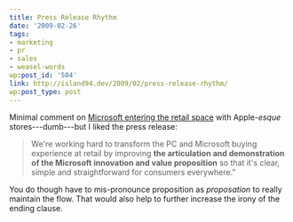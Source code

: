 ```yaml
---
title: Press Release Rhythm
date: '2009-02-26'
tags:
- marketing
- pr
- sales
- weasel-words
wp:post_id: '504'
link: http://island94.dev/2009/02/press-release-rhythm/
wp:post_type: post
---
```


<p> Minimal comment on <a href="http://www.appleinsider.com/articles/09/02/12/microsoft_to_open_new_retail_stores_like_apple.html">Microsoft entering the retail space</a> with Apple-<em>esque</em> stores---dumb---but I liked the press release:</p>
<blockquote><p>We're working hard to transform the PC and Microsoft buying experience at retail by improving <strong>the articulation and demonstration of the Microsoft innovation and value proposition</strong> so that it's clear, simple and straightforward for consumers everywhere."</p>
</blockquote>

<p> You do though have to mis-pronounce proposition as <em>proposation</em> to really maintain the flow. That would also help to further increase the irony of the ending clause.</p>
